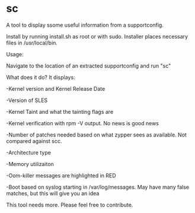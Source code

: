 # sc
A tool to display ssome useful information from a supportconfig.

Install by running install.sh as root or with sudo.
Installer places necessary files in /usr/local/bin.

Usage:

Navigate to the location of an extracted supportconfig and run "sc"

What does it do? It displays:

-Kernel version and Kernel Release Date

-Version of SLES

-Kernel Taint and what the tainting flags are

-Kernel verification with rpm -V output. No news is good news

-Number of patches needed based on what zypper sees as available. Not compared against scc.

-Architecture type

-Memory utilizaiton

-Oom-killer messages are highlighted in RED

-Boot based on syslog starting in /var/log/messages. May have many false matches, but this will give you an idea

This tool needs more. Please feel free to contribute.

